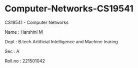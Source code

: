 # Computer-Networks-CS19541
CS19541 - Computer Networks

Name : Harshini M

Dept : B.tech Artificial Intelligence and Machine learing

Sec : A

Roll.no : 221501042
